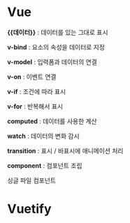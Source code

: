 # Vue

**{{데이터}}** : 데이터를 있는 그대로 표시

**v-bind** : 요소의 속성을 데이터로 지정

**v-model** : 입력폼과 데이터의 연결

**v-on** : 이벤트 연결

**v-if** : 조건에 따라 표시

**v-for** : 반복해서 표시

**computed** : 데이터를 사용한 계산

**watch** : 데이터의 변화 감시

**transition** : 표시 / 바표시에 애니메이션 처리

**component** : 컴포넌트 조립

싱글 파일 컴포넌트

# Vuetify
